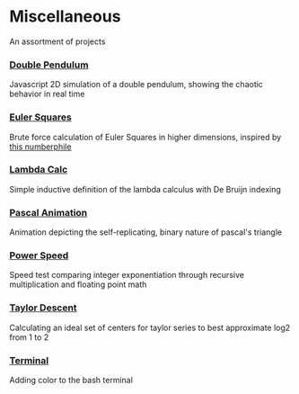 # Miscellaneous
An assortment of projects

### [Double Pendulum](double_pendulum/multi.png)
Javascript 2D simulation of a double pendulum, showing the chaotic behavior in real time

### [Euler Squares](euler_squares/results.txt)
Brute force calculation of Euler Squares in higher dimensions, inspired by [this numberphile](https://youtu.be/qu04xLNrk94)

### [Lambda Calc](lambda_calc/lambda_calc.hs)
Simple inductive definition of the lambda calculus with De Bruijn indexing

### [Pascal Animation](pascal_animation/Lights2.png)
Animation depicting the self-replicating, binary nature of pascal's triangle

### [Power Speed](power_speed/main.cpp)
Speed test comparing integer exponentiation through recursive multiplication and floating point math

### [Taylor Descent](taylor_descent/main.py)
Calculating an ideal set of centers for taylor series to best approximate log2 from 1 to 2

### [Terminal](terminal/main.bashrc)
Adding color to the bash terminal
